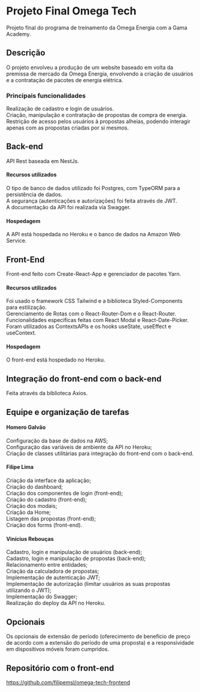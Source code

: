 # Projeto Final Omega Tech
Projeto final do programa de treinamento da Omega Energia com a Gama Academy.

## Descrição
O projeto envolveu a produção de um website baseado em volta da premissa de mercado da Omega Energia, envolvendo a criação de usuários e a contratação de pacotes de energia elétrica.

### Principais funcionalidades
Realização de cadastro e login de usuários.<br/>
Criação, manipulação e contratação de propostas de compra de energia.<br/>
Restrição de acesso pelos usuários à propostas alheias, podendo interagir apenas com as propostas criadas por si mesmos.<br/>

## Back-end
API Rest baseada em NestJs.
#### Recursos utilizados
O tipo de banco de dados utilizado foi Postgres, com TypeORM para a persistência de dados.<br/>
A segurança (autenticações e autorizações) foi feita através de JWT.<br/>
A documentação da API foi realizada via Swagger.<br/>
#### Hospedagem
A API está hospedada no Heroku e o banco de dados na Amazon Web Service.

## Front-End
Front-end feito com Create-React-App e gerenciador de pacotes Yarn.
#### Recursos utilizados
Foi usado o framework CSS Tailwind e a biblioteca Styled-Components para estilização.<br/>
Gerenciamento de Rotas com o React-Router-Dom e o React-Router.<br/>
Funcionalidades específicas feitas com  React Modal e React-Date-Picker.<br/>
Foram utilizados as ContextsAPIs e os hooks useState, useEffect e useContext.<br/>
#### Hospedagem
O front-end está hospedado no Heroku.

## Integração do front-end com o back-end 
Feita através da biblioteca Axios.

## Equipe e organização de tarefas
#### Homero Galvão
Configuração da base de dados na AWS;<br/>
Configuração das variáveis de ambiente da API no Heroku;<br/>
Criação de classes utilitárias para integração do front-end com o back-end.

#### Filipe Lima
Criação da interface da aplicação;<br/>
Criação do dashboard;<br/>
Criação dos componentes de login (front-end);<br/>
Criação do cadastro (front-end);<br/>
Criação dos modais;<br/>
Criação da Home;<br/>
Listagem das propostas (front-end);<br/>
Criação dos forms (front-end).

#### Vinícius Rebouças
Cadastro, login e manipulação de usuários (back-end);<br/>
Cadastro, login e manipulação de propostas (back-end);<br/>
Relacionamento entre entidades;<br/>
Criação da calculadora de propostas;<br/>
Implementação de autenticação JWT;<br/>
Implementação de autorização (limitar usuários as suas propostas utilizando o JWT);<br/>
Implementação do Swagger;<br/>
Realização do deploy da API no Heroku.

## Opcionais
Os opcionais de extensão de período (oferecimento de benefício de preço de acordo com a extensão do período de uma proposta) e a responsividade em dispositivos móveis foram cumpridos.

## Repositório com o front-end
https://github.com/filipemsl/omega-tech-frontend
